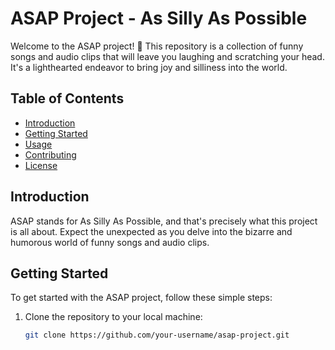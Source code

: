 # ASAP Project - As Silly As Possible

Welcome to the ASAP project! 🎉 This repository is a collection of funny songs and audio clips that will leave you laughing and scratching your head. It's a lighthearted endeavor to bring joy and silliness into the world.

## Table of Contents

- [Introduction](#introduction)
- [Getting Started](#getting-started)
- [Usage](#usage)
- [Contributing](#contributing)
- [License](#license)

## Introduction

ASAP stands for As Silly As Possible, and that's precisely what this project is all about. Expect the unexpected as you delve into the bizarre and humorous world of funny songs and audio clips.

## Getting Started

To get started with the ASAP project, follow these simple steps:

1. Clone the repository to your local machine:

   ```bash
   git clone https://github.com/your-username/asap-project.git
